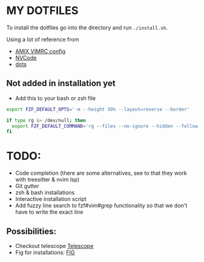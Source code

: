 # MY DOTFILES

To install the dotfiles go into the directory and run `./install.sh`.


Using a lot of reference from 
* [AMIX VIMRC config](https://github.com/amix/vimrc/)
* [NVCode](https://github.com/ChristianChiarulli/nvcode)
* [dots](https://github.com/drn/dots)

## Not added in installation yet

- Add this to your bash or zsh file

```bash
export FZF_DEFAULT_OPTS='-m --height 50% --layout=reverse --border'

if type rg &> /dev/null; then
  export FZF_DEFAULT_COMMAND='rg --files --no-ignore --hidden --follow --glob "!.git/*"'
fi
```

# TODO:

* Code completion (there are some alternatives, see to that they work with treesitter & nvim lsp)
* Git gutter
* zsh & bash installations
* Interactive installation script
* Add fuzzy line search to fzf#vim#grep functionality so that we don't have to write the exact line


## Possibilities:

* Checkout telescope [Telescope](https://github.com/nvim-telescope/telescope.nvim)
* Fig for installations: [FIG](https://github.com/wincent/wincent/tree/master/fig)
